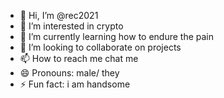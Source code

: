 - 👋 Hi, I’m @rec2021
- 👀 I’m interested in crypto
- 🌱 I’m currently learning how to endure the pain
- 💞️ I’m looking to collaborate on projects
- 📫 How to reach me chat me
- 😄 Pronouns: male/ they
- ⚡ Fun fact: i am handsome

<!---
rec2021/rec2021 is a ✨ special ✨ repository because its `README.md` (this file) appears on your GitHub profile.
You can click the Preview link to take a look at your changes.
--->
